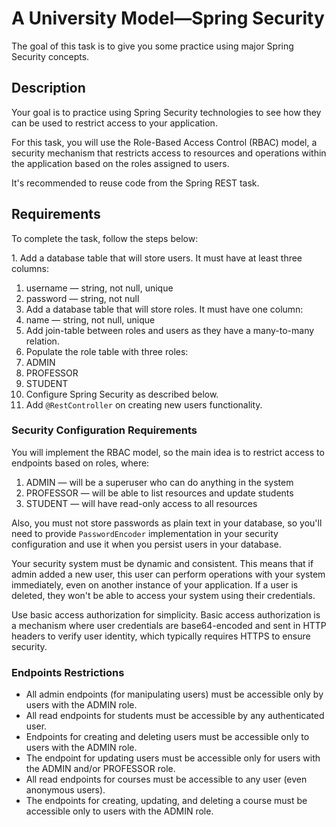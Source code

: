 # A University Model—Spring Security

The goal of this task is to give you some practice using major Spring Security concepts.

## Description

Your goal is to practice using Spring Security technologies to see how they can be used to restrict access to your application.

For this task, you will use the Role-Based Access Control (RBAC) model, a security mechanism that restricts access to resources and operations within the application based on the roles assigned to users.

It's recommended to reuse code from the Spring REST task.

## Requirements

To complete the task, follow the steps below:

1.&nbsp;Add a database table that will store users. It must have at least three columns: 
   1. username — string, not null, unique
   2. password — string, not null
2.	Add a database table that will store roles. It must have one column: 
   1. name — string, not null, unique
3.	Add join-table between roles and users as they have a many-to-many relation.
4.	Populate the role table with three roles: 
   1. ADMIN
   2. PROFESSOR
   3. STUDENT
5.	Configure Spring Security as described below.
6. Add `@RestController` on creating new users functionality.

### Security Configuration Requirements

You will implement the RBAC model, so the main idea is to restrict access to endpoints based on roles, where:
1. ADMIN — will be a superuser who can do anything in the system
2. PROFESSOR — will be able to list resources and update students
3. STUDENT — will have read-only access to all resources

Also, you must not store passwords as plain text in your database, so you'll need to provide `PasswordEncoder` implementation in your security configuration and use it when you persist users in your database.

Your security system must be dynamic and consistent. This means that if admin added a new user, this user can perform operations with your system immediately, even on another instance of your application. If a user is deleted, they won't be able to access your system using their credentials.

Use basic access authorization  for simplicity. Basic access authorization is a mechanism where user credentials are base64-encoded and sent in HTTP headers to verify user identity, which typically requires HTTPS to ensure security.

### Endpoints Restrictions

* All admin endpoints (for manipulating users) must be accessible only by users with the ADMIN role.
* All read endpoints for students must be accessible by any authenticated user.
* Endpoints for creating and deleting users must be accessible only to users with the ADMIN role.
* The endpoint for updating users must be accessible only for users with the ADMIN and/or PROFESSOR role.
* All read endpoints for courses must be accessible to any user (even anonymous users).
* The endpoints for creating, updating, and deleting a course must be accessible only to users with the ADMIN role.